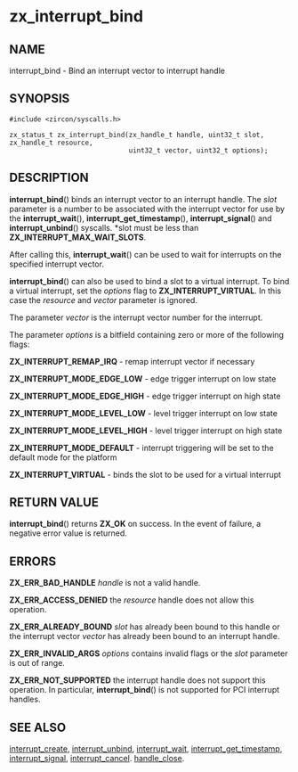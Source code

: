 # zx_interrupt_bind

## NAME

interrupt_bind - Bind an interrupt vector to interrupt handle

## SYNOPSIS

```
#include <zircon/syscalls.h>

zx_status_t zx_interrupt_bind(zx_handle_t handle, uint32_t slot, zx_handle_t resource,
                              uint32_t vector, uint32_t options);

```

## DESCRIPTION

**interrupt_bind**() binds an interrupt vector to an interrupt handle.
The *slot* parameter is a number to be associated with the interrupt vector for use by the
**interrupt_wait**(), **interrupt_get_timestamp**(), **interrupt_signal**()
and **interrupt_unbind**() syscalls.
*slot must be less than **ZX_INTERRUPT_MAX_WAIT_SLOTS**.

After calling this, **interrupt_wait**() can be used to wait for interrupts
on the specified interrupt vector.

**interrupt_bind**() can also be used to bind a slot to a virtual interrupt.
To bind a virtual interrupt, set the *options* flag to **ZX_INTERRUPT_VIRTUAL**.
In this case the *resource* and *vector* parameter is ignored.


The parameter *vector* is the interrupt vector number for the interrupt.

The parameter *options* is a bitfield containing zero or more of the following flags:

**ZX_INTERRUPT_REMAP_IRQ** - remap interrupt vector if necessary

**ZX_INTERRUPT_MODE_EDGE_LOW** - edge trigger interrupt on low state

**ZX_INTERRUPT_MODE_EDGE_HIGH** - edge trigger interrupt on high state

**ZX_INTERRUPT_MODE_LEVEL_LOW** - level trigger interrupt on low state

**ZX_INTERRUPT_MODE_LEVEL_HIGH** - level trigger interrupt on high state

**ZX_INTERRUPT_MODE_DEFAULT** - interrupt triggering will be set to the default mode for the platform

**ZX_INTERRUPT_VIRTUAL** - binds the slot to be used for a virtual interrupt

## RETURN VALUE

**interrupt_bind**() returns **ZX_OK** on success. In the event
of failure, a negative error value is returned.

## ERRORS

**ZX_ERR_BAD_HANDLE** *handle* is not a valid handle.

**ZX_ERR_ACCESS_DENIED** the *resource* handle does not allow this operation.

**ZX_ERR_ALREADY_BOUND** *slot* has already been bound to this handle
or the interrupt vector *vector* has already been bound to an interrupt handle.

**ZX_ERR_INVALID_ARGS** *options* contains invalid flags or the *slot* parameter is out of range.

**ZX_ERR_NOT_SUPPORTED** the interrupt handle does not support this operation.
In particular, **interrupt_bind**() is not supported for PCI interrupt handles.

## SEE ALSO

[interrupt_create](interrupt_create.md),
[interrupt_unbind](interrupt_unbind.md),
[interrupt_wait](interrupt_wait.md),
[interrupt_get_timestamp](interrupt_get_timestamp.md),
[interrupt_signal](interrupt_signal.md),
[interrupt_cancel](interrupt_cancel.md).
[handle_close](handle_close.md).
